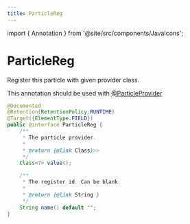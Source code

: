 ```yaml
---
title: ParticleReg
---
```


import { Annotation } from '@site/src/components/JavaIcons';

# ParticleReg <Annotation/>

Register this particle with given provider class.

This annotation should be used with [@ParticleProvider](./ParticleProvider)

```java
@Documented
@Retention(RetentionPolicy.RUNTIME)
@Target({ElementType.FIELD})
public @interface ParticleReg {
    /**
     * The particle provider.
     *
     * @return {@link Class}>>
     */
    Class<?> value();

    /**
     * The register id. Can be blank.
     *
     * @return {@link String }
     */
    String name() default "";
}
```